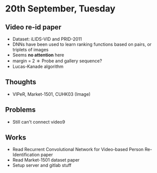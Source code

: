 # 20th September, Tuesday

## Video re-id paper
* Dataset: iLIDS-VID and PRID-2011
* DNNs have been used to learn ranking functions based on pairs, or triplets of images
* Seems **no attention** here
* margin = 2
＊ Probe and gallery sequence?
* Lucas-Kanade algorithm

## Thoughts
* VIPeR, Market-1501, CUHK03 (Image)

## Problems
* Still can't connect video9

## Works
* Read Recurrent Convolutional Network for Video-based Person Re-Identification paper
* Read Market-1501 dataset paper
* Setup server and gitlab stuff
